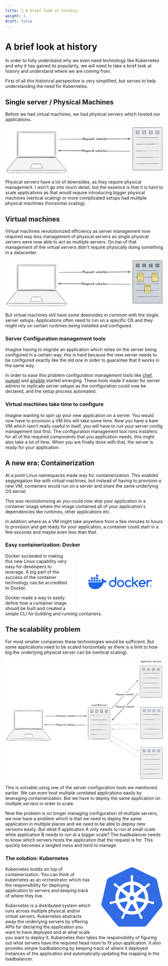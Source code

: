```yaml
---
title: 📖 A brief look at history
weight: 1
draft: false
---
```


# A brief look at history

In order to fully understand why we even need technology like Kubernetes and
why it has gained its popularity, we will need to take a brief look at history
and understand where we are coming from.

First of all this historical perspective is very simplified, but serves to help
understanding the need for Kubernetes.

## Single server / Physical Machines

Before we had virtual machines, we had physical servers which hosted our
applications.

![single server](single_server.excalidraw.png)

Physical servers have a lot of downsides, as they require physical management.
I won't go into much detail, but the essence is that it is hard to scale
applications as that would require introducing bigger physical machines
(vertical scaling) or more complicated setups had multiple physical machines
(horizontal scaling).

## Virtual machines

Virtual machines revolutionized efficiency as server management now required
way less management of physical servers as single physical servers were now
able to act as multiple servers. On top of that management of the virtual
servers didn't require physically doing something in a datacenter.

![virtual machines](./virtual_machines.excalidraw.png)

But virtual machines still have some downsides in common with the single server
setups. Applications often need to run on a specific OS and they might rely on
certain runtimes being installed and configured.

### Server Configuration management tools

Imagine having to migrate an
application which relies on the server being configured in a certain way, this
is hard because the new server needs to be configured exactly like the old one
in order to guarantee that it works in the same way.

In order to ease this problem configuration management tools like
[chef](https://www.chef.io/), [puppet](https://www.puppet.com/) and
[ansible](https://www.redhat.com/en/ansible-collaborative) started emerging.
These tools made it easier for server admins to replicate server setups as the
configuration could now be declared, and the setup process automated.

### Virtual machines take time to configure

Imagine wanting to spin up your new application on a server. You would now have
to provision a VM this will take some time. Now you have a bare VM which isen't
really useful in itself, you will have to run your server config management
tool first. The configuration management tool runs installers for all of the
required components that you application needs, this might also take a lot of
time. When you are finally done with that, the server is ready for your
application.

## A new era: Containerization

At a point Linux namespaces made way for containerization. This enabled
seggregation like with virtual machines, but instead of having to provision a
new VM, containers would run on a server and share the same underlying OS
kernel.

This was revolutionizing as you could now ship your application in a container
image where the image contained all of your application's dependencies like
runtimes, other applications etc.

In addition where as a VM might take anywhere from a few minutes to hours to
provision and get ready for your application, a container could start in a few
seconds and maybe even less than that.

### Easy containerization: Docker

<img src="docker.png" alt="docker" style="float: right; margin-left: 20px;"/>
Docker suceeded in making this new Linux capability very easy for developers to
leverage. A big part of the success of the container technology can be
accredited to Docker.

Docker made a way to easily define how a container image should be built and
created a simple CLI for building and running containers.

## The scalability problem

For most smaller companies these technologies would be sufficient. But some
applications need to be scaled horizontally as there is a limit to how big the
underlying physical server can be (vertical scaling).

![the scalability problem](./horizontal_scaling.excalidraw.png)

This is solvable using one of the server configuration tools we mentioned
earlier. We can even host multiple unrelated applications easily by leveraging
containerization. But we have to deploy the same application on multiple
servers in order to scale.

Now the problem is no longer managing configuration of multiple servers, we now
have a problem which is that we need to deploy the same application in multiple
places and we need to be able to deploy new versions easily. But what if
application A only needs to run at small scale while application B needs to run
at a bigger scale? The loadbalancer needs to know which servers hosts the
application that the request is for. This quickly becomes a tangled mess and
hard to manage.

### The solution: Kubernetes

<img src="kubernetes.png" alt="kubernetes" style="width: 200px; float: right; margin-left: 30px; margin-bottom: 10px;"/>
Kubernetes builds on top of containerization. You can think of kubernetes as an
orchestrator which has the responsibility for deploying application to servers
and keeping track of where they live.

Kubernetes is a distributed system which runs across multiple physical and/or
virtual servers. Kubernetes abstracts away the underlying servers by offering
APIs for declaring the application you want to have deployed and at what scale
you want to deploy it. Kubernetes then takes the responsibility of figuring out
what servers have the required head room to fit your application. It also
provides simple loadbalancing by keeping track of where it deployed instances
of the application and automatically updating the mapping in the loadbalancer.

